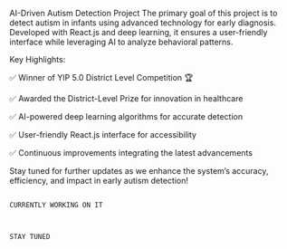 AI-Driven Autism Detection Project
The primary goal of this project is to detect autism in infants using advanced technology for early diagnosis. 
Developed with React.js and deep learning, it ensures a user-friendly interface while leveraging AI to analyze behavioral patterns.

Key Highlights:

✅ Winner of YIP 5.0 District Level Competition 🏆

✅ Awarded the District-Level Prize for innovation in healthcare

✅ AI-powered deep learning algorithms for accurate detection

✅ User-friendly React.js interface for accessibility

✅ Continuous improvements integrating the latest advancements


Stay tuned for further updates as we enhance the system’s accuracy, efficiency, and impact in early autism detection! 



                                                                      CURRENTLY WORKING ON IT


                                                                            STAY TUNED
